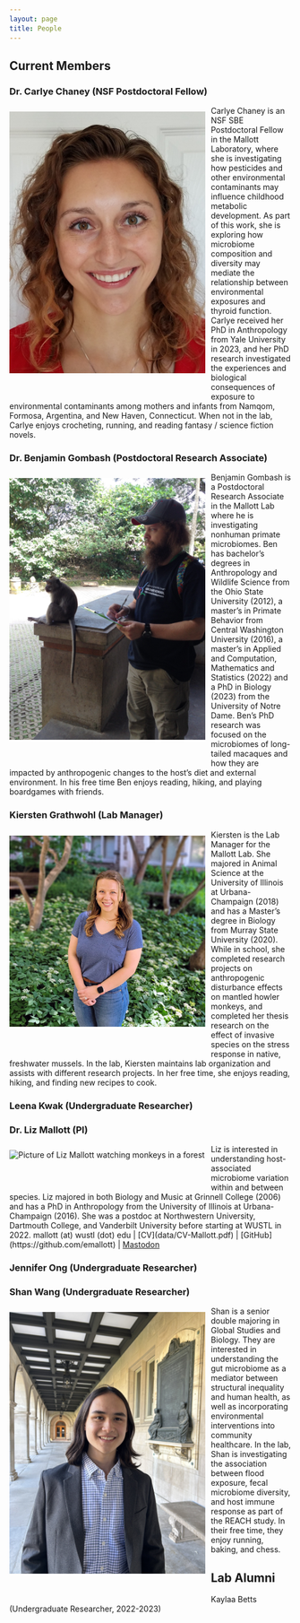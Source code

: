 ```yaml
---
layout: page
title: People
---
```

## Current Members

### Dr. Carlye Chaney (NSF Postdoctoral Fellow)
<img src="/images/Chaney Headshot.jpg" alt="Professional headshot of Carlye Chaney" width=350 style="float:left; padding: 10px 10px 50px 0px">
Carlye Chaney is an NSF SBE Postdoctoral Fellow in the Mallott Laboratory, where she is investigating how pesticides and other environmental contaminants may influence childhood metabolic development. As part of this work, she is exploring how microbiome composition and diversity may mediate the relationship between environmental exposures and thyroid function. Carlye received her PhD in Anthropology from Yale University in 2023, and her PhD research investigated the experiences and biological consequences of exposure to environmental contaminants among mothers and infants from Namqom, Formosa, Argentina, and New Haven, Connecticut. When not in the lab, Carlye enjoys crocheting, running, and reading fantasy / science fiction novels.

### Dr. Benjamin Gombash (Postdoctoral Research Associate)
<img src="/images/IMG_3733.jpg" alt="Picture of Ben Gombash watching a long-tailed macaque" width=350 style="float:left; padding: 10px 10px 50px 0px">Benjamin Gombash is a Postdoctoral Research Associate in the Mallott Lab where he is investigating nonhuman primate microbiomes. Ben has bachelor’s degrees in Anthropology and Wildlife Science from the Ohio State University (2012), a master’s in Primate Behavior from Central Washington University (2016), a master’s in Applied and Computation, Mathematics and Statistics (2022) and a PhD in Biology (2023) from the University of Notre Dame. Ben’s PhD research was focused on the microbiomes of long-tailed macaques and how they are impacted by anthropogenic changes to the host’s diet and external environment. In his free time Ben enjoys reading, hiking, and playing boardgames with friends.


### Kiersten Grathwohl (Lab Manager)
<img src="/images/Grathwohl_Kiersten.jpg" alt="Professional headshot of Kiersten Grathwohl" width=350 style="float:left; padding: 10px 10px 50px 0px">
Kiersten is the Lab Manager for the Mallott Lab. She majored in Animal Science at the University of Illinois at Urbana-Champaign (2018) and has a Master’s degree in Biology from Murray State University (2020). While in school, she completed research projects on anthropogenic disturbance effects on mantled howler monkeys, and completed her thesis research on the effect of invasive species on the stress response in native, freshwater mussels. In the lab, Kiersten maintains lab organization and assists with different research projects. In her free time, she enjoys reading, hiking, and finding new recipes to cook.

### Leena Kwak (Undergraduate Researcher)

### Dr. Liz Mallott (PI)
<img src="/images/lizphoto.jpg" alt="Picture of Liz Mallott watching monkeys in a forest" width=350 style="float:left; padding: 10px 10px 50px 0px">
Liz is interested in understanding host-associated microbiome variation within and between species. Liz majored in both Biology and Music at Grinnell College (2006) and has a PhD in Anthropology from the University of Illinois at Urbana-Champaign (2016). She was a postdoc at Northwestern University, Dartmouth College, and Vanderbilt University before starting at WUSTL in 2022.  
mallott (at) wustl (dot) edu
| [CV](data/CV-Mallott.pdf)
| [GitHub](https://github.com/emallott)
| <a rel="me" href="https://ecoevo.social/@lizmallott">Mastodon</a>

### Jennifer Ong (Undergraduate Researcher)

### Shan Wang (Undergraduate Researcher)
<img src="/images/IMG_1626.jpeg" alt="Picture of Shan Wang" width=350 style="float:left; padding: 10px 10px 50px 0px">
Shan is a senior double majoring in Global Studies and Biology. They are interested in understanding the gut microbiome as a mediator between structural inequality and human health, as well as incorporating environmental interventions into community healthcare. In the lab, Shan is investigating the association between flood exposure, fecal microbiome diversity, and host immune response as part of the REACH study. In their free time, they enjoy running, baking, and chess.

## Lab Alumni

Kaylaa Betts (Undergraduate Researcher, 2022-2023)